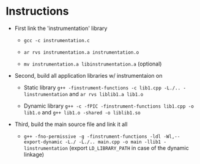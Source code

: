 # Instructions

- First link the 'instrumentation' library

  - ``` gcc -c instrumentation.c ```

  - ```ar rvs instrumentation.a instrumentation.o```

  - ```mv instrumentation.a libinstrumentation.a``` (optional)

- Second, build all application libraries w/ instrumentaion on
  -   Static library
``` g++ -finstrument-functions -c lib1.cpp -L./.. -linstrumentation ``` and ```ar rvs liblib1.a lib1.o```

  -   Dynamic library
```g++ -c -fPIC -finstrument-functions lib1.cpp -o lib1.o``` and  ```g++ lib1.o -shared -o liblib1.so```

- Third, build the main source file and link it all
  
  - ```g++ -fno-permissive -g -finstrument-functions -ldl -Wl,--export-dynamic -L./ -L./.. main.cpp -o main -llib1 -linstrumentation```
(export `LD_LIBRARY_PATH` in case of the dynamic linkage)

